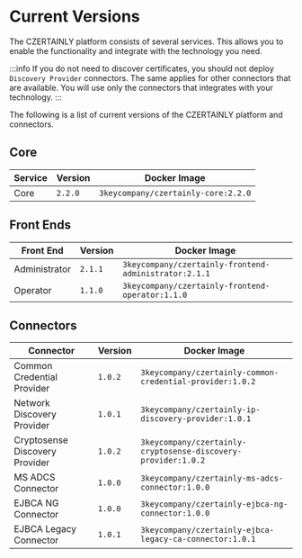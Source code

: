 # Current Versions

The CZERTAINLY platform consists of several services. This allows you to enable the functionality and integrate with the technology you need.

:::info
If you do not need to discover certificates, you should not deploy `Discovery Provider` connectors. The same applies for other connectors that are available. You will use only the connectors that integrates with your technology.
:::

The following is a list of current versions of the CZERTAINLY platform and connectors.

## Core

| Service | Version | Docker Image |
| ------ | ------ | ------------ |
| Core | `2.2.0` | `3keycompany/czertainly-core:2.2.0` |

## Front Ends

| Front End | Version | Docker Image |
| ------ | ------ | ------------ |
| Administrator | `2.1.1` | `3keycompany/czertainly-frontend-administrator:2.1.1` |
| Operator | `1.1.0` | `3keycompany/czertainly-frontend-operator:1.1.0` |

## Connectors

| Connector | Version | Docker Image |
| ------ | ------ | ------------ |
| Common Credential Provider | `1.0.2` | `3keycompany/czertainly-common-credential-provider:1.0.2` |
| Network Discovery Provider | `1.0.1` | `3keycompany/czertainly-ip-discovery-provider:1.0.1` |
| Cryptosense Discovery Provider | `1.0.2` | `3keycompany/czertainly-cryptosense-discovery-provider:1.0.2` |
| MS ADCS Connector | `1.0.0` | `3keycompany/czertainly-ms-adcs-connector:1.0.0` |
| EJBCA NG Connector | `1.0.0` | `3keycompany/czertainly-ejbca-ng-connector:1.0.0` |
| EJBCA Legacy Connector | `1.0.1` | `3keycompany/czertainly-ejbca-legacy-ca-connector:1.0.1` |
